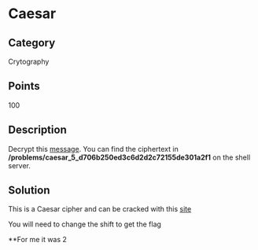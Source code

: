 # Caesar

## Category
Crytography

## Points 
100

## Description
Decrypt this [message](https://2019shell1.picoctf.com/static/dd13c821b22c2f3bd7ea8825ff733cc1/ciphertext). You can find the ciphertext in **/problems/caesar_5_d706b250ed3c6d2d2c72155de301a2f1** on the shell server.

## Solution
This is a Caesar cipher and can be cracked with this [site](https://cryptii.com/pipes/caesar-cipher)

You will need to change the shift to get the flag 

**For me it was 2
